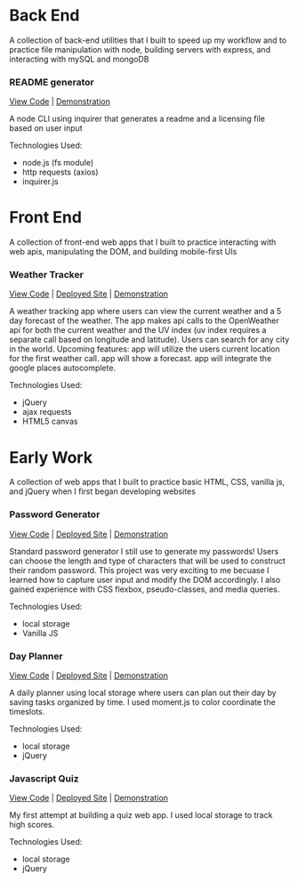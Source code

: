 # Back End
A collection of back-end utilities that I built to speed up my workflow and to practice file manipulation with node, building servers with express, and interacting with mySQL and mongoDB
### README generator
[View Code](https://github.com/elliotfouts/readme-generator) | [Demonstration](https://drive.google.com/file/d/1yixKXiJFz-ByH5V47caAdThgyLflca2i/view?usp=sharing)

A node CLI using inquirer that generates a readme and a licensing file based on user input

Technologies Used:
* node.js (fs module)
* http requests (axios)
* inquirer.js

# Front End 
A collection of front-end web apps that I built to practice interacting with web apis, manipulating the DOM, and building mobile-first UIs
### Weather Tracker
[View Code](https://github.com/elliotfouts/Weather-forecast) | [Deployed Site](https://elliotfouts.github.io/Weather-forecast/) | [Demonstration](https://drive.google.com/file/d/1nZUrk5FcWtQhu7UD5YE5ZiDgiNXxo4YT/view?usp=sharing)

A weather tracking app where users can view the current weather and a 5 day forecast of the weather. The app makes api calls to the OpenWeather api for both the current weather and the UV index (uv index requires a separate call based on longitude and latitude). Users can search for any city in the world. 
Upcoming features: app will utilize the users current location for the first weather call. app will show a forecast. app will integrate the google places autocomplete. 

Technologies Used:
* jQuery
* ajax requests
* HTML5 canvas

# Early Work
A collection of web apps that I built to practice basic HTML, CSS, vanilla js, and jQuery when I first began developing websites
### Password Generator 
[View Code](https://github.com/elliotfouts/password-generator) | [Deployed Site](https://elliotfouts.github.io/password-generator/) | [Demonstration]()

Standard password generator I still use to generate my passwords! Users can choose the length and type of characters that will be used to construct their random password. This project was very exciting to me becuase I learned how to capture user input and modify the DOM accordingly. I also gained experience with CSS flexbox, pseudo-classes, and media queries.

Technologies Used:
* local storage
* Vanilla JS
### Day Planner
[View Code](https://github.com/elliotfouts/day-planner) | [Deployed Site](https://elliotfouts.github.io/day-planner/) | [Demonstration]()

A daily planner using local storage where users can plan out their day by saving tasks organized by time. I used moment.js to color coordinate the timeslots.

Technologies Used:
* local storage
* jQuery
### Javascript Quiz
[View Code](https://github.com/elliotfouts/coding-quiz) | [Deployed Site](https://elliotfouts.github.io/coding-quiz/) | [Demonstration]()

My first attempt at building a quiz web app. I used local storage to track high scores.

Technologies Used:
* local storage
* jQuery

